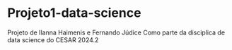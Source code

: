 # Projeto1-data-science
Projeto de Ilanna Haimenis e Fernando Júdice Como parte da disciplica de data science do CESAR 2024.2
